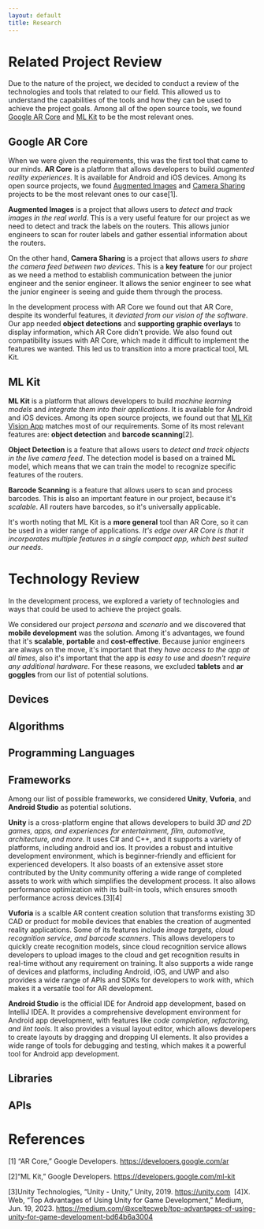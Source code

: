 ```yaml
---
layout: default
title: Research
---
```

# Related Project Review
Due to the nature of the project, we  decided to conduct a review of the technologies and tools that related to our field. This allowed us to understand the capabilities of the tools and how they can be used to achieve the project goals. Among all of the open source tools, we found [Google AR Core](https://github.com/google-ar/) and [ML Kit](https://github.com/googlesamples/mlkit) to be the most relevant ones. 

## Google AR Core
When we were given the requirements, this was the first tool that came to our minds. **AR Core** is a platform that allows developers to build *augmented reality experiences*. It is available for Android and iOS devices. Among its open source projects, we found [Augmented Images](https://github.com/google-ar/arcore-android-sdk/tree/master/samples/augmented_image_java) and [Camera Sharing](https://github.com/google-ar/arcore-android-sdk/tree/master/samples/shared_camera_java) projects to be the most relevant ones to our case[1].

**Augmented Images** is a project that allows users to *detect and track images in the real world*. This is a very useful feature for our project as we need to detect and track the labels on the routers. This allows junior engineers to scan for router labels and gather essential information about the routers.

On the other hand, **Camera Sharing** is a project that allows users *to share the camera feed between two devices*. This is a **key feature** for our project as we need a method to establish communication between the junior engineer and the senior engineer. It allows the senior engineer to see what the junior engineer is seeing and guide them through the process.


In the development process with AR Core we found out that AR Core, despite its wonderful features, it *deviated from our vision of the software*. Our app needed **object detections** and **supporting graphic overlays** to display information, which AR Core didn't provide. We also found out compatibility issues with AR Core, which made it difficult to implement the features we wanted. This led us to transition into a more practical tool, ML Kit.

## ML Kit
**ML Kit** is a platform that allows developers to build *machine learning models* and *integrate them into their applications*. It is available for Android and iOS devices. Among its open source projects, we found out that [ML Kit Vision App](https://github.com/googlesamples/mlkit/tree/master/android/vision-quickstart) matches most of our requirements. Some of its most relevant features are: **object detection** and **barcode scanning**[2]. 

**Object Detection** is a feature that allows users to *detect and track objects in the live camera feed*. The detection model is based on a trained ML model, which means that we can train the model to recognize specific features of the routers.

**Barcode Scanning** is a feature that allows users to scan and process barcodes. This is also an important feature in our project, because it's *scalable*. All routers have barcodes, so it's universally applicable. 

It's worth noting that ML Kit is a **more general** tool than AR Core, so it can be used in a wider range of applications. *It's edge over AR Core is that it incorporates multiple features in a single compact app, which best suited our needs*. 
‌

# Technology Review
In the development process, we explored a variety of technologies and ways that could be used to achieve the project goals. 

We considered our project *persona* and *scenario* and we discovered that **mobile development** was the solution. Among it's advantages, we found that it's **scalable**, **portable** and **cost-effective**. Because junior engineers are always on the move, it's important that they *have access to the app at all times*, also it's important that the app is *easy to use* and *doesn't require any additional hardware*. For these reasons, we excluded **tablets** and **ar goggles** from our list of potential solutions.

## Devices

## Algorithms

## Programming Languages

## Frameworks
Among our list of possible frameworks, we considered **Unity**, **Vuforia**, and **Android Studio** as potential solutions. 

**Unity** is a cross-platform engine that allows developers to build *3D and 2D games, apps, and experiences for entertainment, film, automotive, architecture, and more*. It uses C# and C++, and it supports a variety of platforms, including android and ios. It provides a robust and intuitive development environment, which is beginner-friendly and efficient for experienced developers. It also boasts of an extensive asset store contributed by the Unity community offering a wide range of completed assets to work with which simplifies the development process. It also allows performance optimization with its built-in tools, which ensures smooth performance across devices.[3][4]

**Vuforia** is a scalble AR content creation solution that transforms existing 3D CAD or product for mobile devices that enables the creation of augmented reality applications. Some of its features include *image targets, cloud recognition service, and barcode scanners*. This allows developers to quickly create recognition models, since cloud recognition service allows developers to upload images to the cloud and get recognition results in real-time without any requirement on training. It also supports a wide range of devices and platforms, including Android, iOS, and UWP and also provides a wide range of APIs and SDKs for developers to work with, which makes it a versatile tool for AR development.

**Android Studio** is the official IDE for Android app development, based on IntelliJ IDEA. It provides a comprehensive development environment for Android app development, with features like *code completion, refactoring, and lint tools*. It also provides a visual layout editor, which allows developers to create layouts by dragging and dropping UI elements. It also provides a wide range of tools for debugging and testing, which makes it a powerful tool for Android app development.

## Libraries

## APIs


# References
[1] “AR Core,” Google Developers. https://developers.google.com/ar

[2]“ML Kit,” Google Developers. https://developers.google.com/ml-kit

[3]Unity Technologies, “Unity - Unity,” Unity, 2019. https://unity.com
‌
[4]X. Web, “Top Advantages of Using Unity for Game Development,” Medium, Jun. 19, 2023. https://medium.com/@xceltecweb/top-advantages-of-using-unity-for-game-development-bd64b6a3004
‌